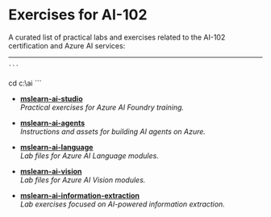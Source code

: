# Exercises for AI-102

A curated list of practical labs and exercises related to the AI-102 certification and Azure AI services:

---

    ```
   cd c:\ai
     ```

- [**mslearn-ai-studio**](https://github.com/MicrosoftLearning/mslearn-ai-studio)  
  *Practical exercises for Azure AI Foundry training.*

- [**mslearn-ai-agents**](https://github.com/MicrosoftLearning/mslearn-ai-agents)  
  *Instructions and assets for building AI agents on Azure.*

- [**mslearn-ai-language**](https://github.com/MicrosoftLearning/mslearn-ai-language)  
  *Lab files for Azure AI Language modules.*

- [**mslearn-ai-vision**](https://github.com/MicrosoftLearning/mslearn-ai-vision)  
  *Lab files for Azure AI Vision modules.*

- [**mslearn-ai-information-extraction**](https://github.com/MicrosoftLearning/mslearn-ai-information-extraction)  
  *Lab exercises focused on AI-powered information extraction.*
